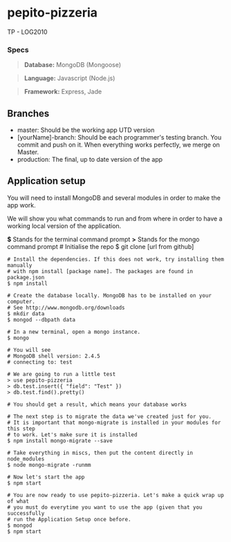 pepito-pizzeria
===============

TP - LOG2010
### Specs
> **Database:** MongoDB (Mongoose)
 
> **Language:** Javascript (Node.js) 

> **Framework:** Express, Jade

## Branches

* master: Should be the working app UTD version
* [yourName]-branch: Should be each programmer's testing branch. You commit and push on it. When everything works perfectly, we merge on Master.
* production: The final, up to date version of the app

## Application setup 
You will need to install MongoDB and several modules in order to make the app work.

We will show you what commands to run and from where in order to have a working local version of the application.

**$** Stands for the terminal command prompt
**>** Stands for the mongo command prompt
    # Initialise the repo
    $ git clone [url from github] 
    
    # Install the dependencies. If this does not work, try installing them manually
    # with npm install [package name]. The packages are found in package.json
    $ npm install

    # Create the database locally. MongoDB has to be installed on your computer.
    # See http://www.mongodb.org/downloads
    $ mkdir data
    $ mongod --dbpath data

    # In a new terminal, open a mongo instance.
    $ mongo

    # You will see
    # MongoDB shell version: 2.4.5
    # connecting to: test

    # We are going to run a little test
    > use pepito-pizzeria
    > db.test.insert({ "field": "Test" })
    > db.test.find().pretty()

    # You should get a result, which means your database works

    # The next step is to migrate the data we've created just for you.
    # It is important that mongo-migrate is installed in your modules for this step
    # to work. Let's make sure it is installed
    $ npm install mongo-migrate --save

    # Take everything in miscs, then put the content directly in node_modules
    $ node mongo-migrate -runmm

    # Now let's start the app
    $ npm start

    # You are now ready to use pepito-pizzeria. Let's make a quick wrap up of what
    # you must do everytime you want to use the app (given that you successfully
    # run the Application Setup once before.
    $ mongod
    $ npm start